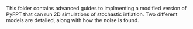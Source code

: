 This folder contains advanced guides to implmenting a modified version of PyFPT that can run 2D simulations of stochastic inflation. Two different models are detailed, along with how the noise is found.
